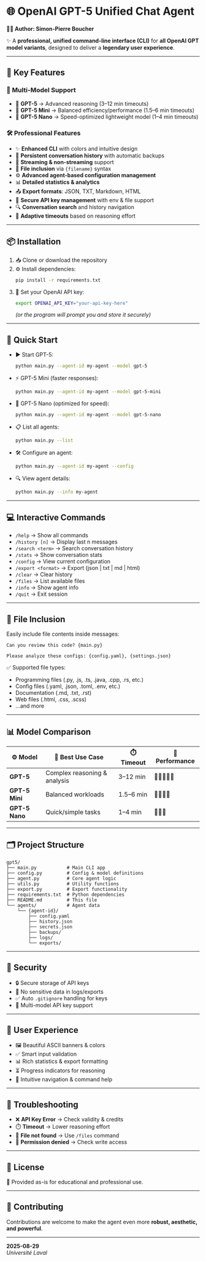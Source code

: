 # 🌐 OpenAI GPT-5 Unified Chat Agent  

**👨‍💻 Author: Simon-Pierre Boucher**  

✨ A **professional, unified command-line interface (CLI)** for **all OpenAI GPT model variants**, designed to deliver a **legendary user experience**.  

---

## 🚀 Key Features  

### 🔄 Multi-Model Support  
- 🔹 **GPT-5** → Advanced reasoning (3–12 min timeouts)  
- 🔹 **GPT-5 Mini** → Balanced efficiency/performance (1.5–6 min timeouts)  
- 🔹 **GPT-5 Nano** → Speed-optimized lightweight model (1–4 min timeouts)  

### 🛠️ Professional Features  
- ✨ **Enhanced CLI** with colors and intuitive design  
- 💬 **Persistent conversation history** with automatic backups  
- 🌊 **Streaming & non-streaming** support  
- 📁 **File inclusion** via `{filename}` syntax  
- ⚙️ **Advanced agent-based configuration management**  
- 📊 **Detailed statistics & analytics**  
- 📤 **Export formats**: JSON, TXT, Markdown, HTML  
- 🔐 **Secure API key management** with env & file support  
- 🔍 **Conversation search** and history navigation  
- 🎯 **Adaptive timeouts** based on reasoning effort  

---

## 📦 Installation  

1. 📥 Clone or download the repository  
2. ⚙️ Install dependencies:  
   ```bash
   pip install -r requirements.txt
   ```  
3. 🔑 Set your OpenAI API key:  
   ```bash
   export OPENAI_API_KEY="your-api-key-here"
   ```  
   *(or the program will prompt you and store it securely)*  

---

## 🎯 Quick Start  

- ▶️ Start GPT-5:  
  ```bash
  python main.py --agent-id my-agent --model gpt-5
  ```  
- ⚡ GPT-5 Mini (faster responses):  
  ```bash
  python main.py --agent-id my-agent --model gpt-5-mini
  ```  
- 🚀 GPT-5 Nano (optimized for speed):  
  ```bash
  python main.py --agent-id my-agent --model gpt-5-nano
  ```  
- 📋 List all agents:  
  ```bash
  python main.py --list
  ```  
- 🛠️ Configure an agent:  
  ```bash
  python main.py --agent-id my-agent --config
  ```  
- 🔍 View agent details:  
  ```bash
  python main.py --info my-agent
  ```  

---

## 💻 Interactive Commands  

- `/help` → Show all commands  
- `/history [n]` → Display last n messages  
- `/search <term>` → Search conversation history  
- `/stats` → Show conversation stats  
- `/config` → View current configuration  
- `/export <format>` → Export (json | txt | md | html)  
- `/clear` → Clear history  
- `/files` → List available files  
- `/info` → Show agent info  
- `/quit` → Exit session  

---

## 📁 File Inclusion  

Easily include file contents inside messages:  

```
Can you review this code? {main.py}  

Please analyze these configs: {config.yaml}, {settings.json}
```  

✅ Supported file types:  
- Programming files (.py, .js, .ts, .java, .cpp, .rs, etc.)  
- Config files (.yaml, .json, .toml, .env, etc.)  
- Documentation (.md, .txt, .rst)  
- Web files (.html, .css, .scss)  
- …and more  

---

## 📊 Model Comparison  

| ⚙️ Model       | 📌 Best Use Case            | ⏱️ Timeout | 🚀 Performance |
|----------------|-----------------------------|------------|----------------|
| **GPT-5**      | Complex reasoning & analysis | 3–12 min   | 🌟🌟🌟🌟🌟 |
| **GPT-5 Mini** | Balanced workloads           | 1.5–6 min  | 🌟🌟🌟🌟 |
| **GPT-5 Nano** | Quick/simple tasks           | 1–4 min    | 🌟🌟🌟 |  

---

## 🗂️ Project Structure  

```
gpt5/
├── main.py           # Main CLI app
├── config.py         # Config & model definitions
├── agent.py          # Core agent logic
├── utils.py          # Utility functions
├── export.py         # Export functionality
├── requirements.txt  # Python dependencies
├── README.md         # This file
└── agents/           # Agent data
    └── {agent-id}/
        ├── config.yaml
        ├── history.json
        ├── secrets.json
        ├── backups/
        ├── logs/
        └── exports/
```  

---

## 🔐 Security  

- 🔒 Secure storage of API keys  
- 🚫 No sensitive data in logs/exports  
- ✅ Auto `.gitignore` handling for keys  
- 🔑 Multi-model API key support  

---

## 🎨 User Experience  

- 🖼️ Beautiful ASCII banners & colors  
- ✅ Smart input validation  
- 📊 Rich statistics & export formatting  
- ⏳ Progress indicators for reasoning  
- 🔎 Intuitive navigation & command help  

---

## 🐛 Troubleshooting  

- ❌ **API Key Error** → Check validity & credits  
- ⏱️ **Timeout** → Lower reasoning effort  
- 📂 **File not found** → Use `/files` command  
- 🔐 **Permission denied** → Check write access  

---

## 📝 License  

📜 Provided as-is for educational and professional use.  

---

## 🤝 Contributing  

Contributions are welcome to make the agent even more **robust, aesthetic, and powerful**.  

---

**2025-08-29**  
*Université Laval*  
